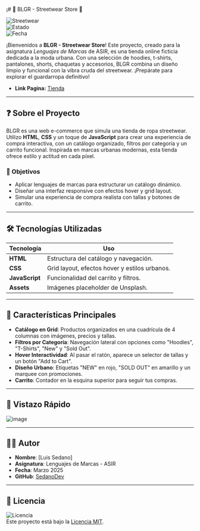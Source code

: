 ¡# 👕 BLGR - Streetwear Store 👖

![Streetwear](https://img.shields.io/badge/Style-Streetwear-black?style=flat-square)  
![Estado](https://img.shields.io/badge/Estado-Activo-green?style=flat-square)  
![Fecha](https://img.shields.io/badge/Última%20Actualización-Marzo%202025-lightgrey?style=flat-square)

¡Bienvenidos a **BLGR - Streetwear Store**! Este proyecto, creado para la asignatura *Lenguajes de Marcas* de ASIR, es una tienda online ficticia dedicada a la moda urbana. Con una selección de hoodies, t-shirts, pantalones, shorts, chaquetas y accesorios, BLGR combina un diseño limpio y funcional con la vibra cruda del streetwear. ¡Prepárate para explorar el guardarropa definitivo!
- **Link Pagina:** [Tienda](https://sedanodev.github.io/Tienda/)

---

## ❓ Sobre el Proyecto

BLGR es una web e-commerce que simula una tienda de ropa streetwear. Utilizo **HTML**, **CSS** y un toque de **JavaScript** para crear una experiencia de compra interactiva, con un catálogo organizado, filtros por categoría y un carrito funcional. Inspirada en marcas urbanas modernas, esta tienda ofrece estilo y actitud en cada píxel.

### 🎯 Objetivos
- Aplicar lenguajes de marcas para estructurar un catálogo dinámico.
- Diseñar una interfaz responsive con efectos hover y grid layout.
- Simular una experiencia de compra realista con tallas y botones de carrito.

---

## 🛠️ Tecnologías Utilizadas

| Tecnología       | Uso                                      |
|------------------|------------------------------------------|
| **HTML**         | Estructura del catálogo y navegación.   |
| **CSS**          | Grid layout, efectos hover y estilos urbanos. |
| **JavaScript**   | Funcionalidad del carrito y filtros.    |
| **Assets**       | Imágenes placeholder de Unsplash.       |

---

## 🌟 Características Principales

- **Catálogo en Grid**: Productos organizados en una cuadrícula de 4 columnas con imágenes, precios y tallas.
- **Filtros por Categoría**: Navegación lateral con opciones como "Hoodies", "T-Shirts", "New" y "Sold Out".
- **Hover Interactividad**: Al pasar el ratón, aparece un selector de tallas y un botón "Add to Cart".
- **Diseño Urbano**: Etiquetas "NEW" en rojo, "SOLD OUT" en amarillo y un marquee con promociones.
- **Carrito**: Contador en la esquina superior para seguir tus compras.

---

## 📸 Vistazo Rápido

![image](https://github.com/user-attachments/assets/f9b26b96-d60b-4081-9869-d8faa19374f2)

---

## 👨‍💻 Autor

- **Nombre**: [Luis Sedano]  
- **Asignatura**: Lenguajes de Marcas - ASIR  
- **Fecha**: Marzo 2025  
- **GitHub**: [SedanoDev](https://github.com/sedanodev) 

---

## 📌 Licencia

![Licencia](https://img.shields.io/badge/Licencia-MIT-yellow?style=flat-square)  
Este proyecto está bajo la [Licencia MIT](LICENSE).
